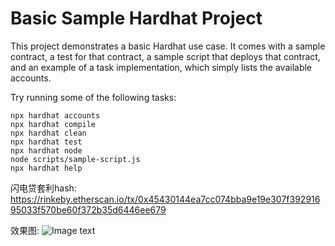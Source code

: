 # Basic Sample Hardhat Project

This project demonstrates a basic Hardhat use case. It comes with a sample contract, a test for that contract, a sample script that deploys that contract, and an example of a task implementation, which simply lists the available accounts.

Try running some of the following tasks:

```shell
npx hardhat accounts
npx hardhat compile
npx hardhat clean
npx hardhat test
npx hardhat node
node scripts/sample-script.js
npx hardhat help
```


闪电贷套利hash:
    https://rinkeby.etherscan.io/tx/0x45430144ea7cc074bba9e19e307f39291695033f570be60f372b35d6446ee679

效果图:
    ![Image text](./闪电贷最终效果图)
